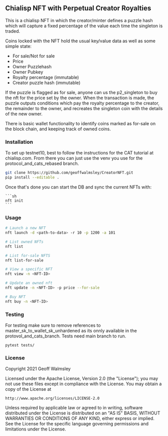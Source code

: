 ## Chialisp NFT with Perpetual Creator Royalties

This is a chialisp NFT in which the creator/minter defines a puzzle hash which will capture a fixed percentage of the value each time the singleton is traded.

Coins locked with the NFT hold the usual key/value data as well as some simple state:
* For sale/Not for sale
* Price
* Owner Puzzlehash
* Owner Pubkey
* Royalty percentage (immutable)
* Creator puzzle hash (immutable)

If the puzzle is flagged as for sale, anyone can us the p2_singleton to buy the nft for the price set by the owner. When the transaction is made, the puzzle outputs conditions which pay the royalty percentage to the creator, the remainder to the owner, and recreates the singleton coin with the details of the new owner.

There is basic wallet functionality to identify coins marked as for-sale on the block chain, and keeping track of owned coins.


### Installation

To set up testnet10, best to follow the instructions for the CAT tutorial at chialisp.com. From there you can just use the venv you use for the protocol_and_cats_rebased branch.



  ```sh
  git clone https://github.com/geoffwalmsley/CreatorNFT.git
  pip install --editable .
  ```

Once that's done you can start the DB and sync the current NFTs with:

	```sh
	nft init
	```


### Usage


   ```sh
   # Launch a new NFT
   nft launch -d <path-to-data> -r 10 -p 1200 -a 101
   
   # List owned NFTs
   nft list
   
   # List for-sale NFTS
   nft list-for-sale
   
   # View a specific NFT
   nft view -n <NFT-ID>
   
   # Update an owned nft
   nft update -n <NFT-ID> -p price --for-sale
   
   # Buy NFT
   nft buy -n <NFT-ID>
   ```

### Testing

For testing make sure to remove references to master_sk_to_wallet_sk_unhardened as its onnly available in the protovol_and_cats_branch. Tests need main branch to run.


```
pytest tests/
```

### License
Copyright 2021 Geoff Walmsley

Licensed under the Apache License, Version 2.0 (the "License");
you may not use these files except in compliance with the License.
You may obtain a copy of the License at

    http://www.apache.org/licenses/LICENSE-2.0

Unless required by applicable law or agreed to in writing, software
distributed under the License is distributed on an "AS IS" BASIS,
WITHOUT WARRANTIES OR CONDITIONS OF ANY KIND, either express or implied.
See the License for the specific language governing permissions and
limitations under the License.
